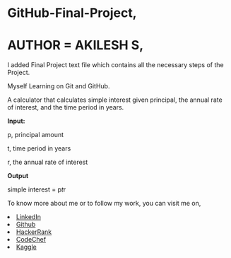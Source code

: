 # GitHub-Final-Project,

# AUTHOR = AKILESH S,

I added Final Project text file which contains all the necessary steps of the Project.

Myself Learning on Git and GitHub.

A calculator that calculates simple interest given principal, the annual rate of interest, and the time period in years.

**Input:**

   p, principal amount
   
   t, time period in years
   
   r, the annual rate of interest
   
**Output**

   simple interest = p*t*r

To know more about me or to follow my work, you can visit me on,

<li><a href="http://www.linkedin.com/in/Akilesh--S">LinkedIn</a> 
<li><a href="https://github.com/AkileshSaravanan">Github</a> 
<li><a href="https://www.hackerrank.com/Akilesh_RMS">HackerRank</a> 
<li><a href="https://www.codechef.com/users/akilesh_lays">CodeChef</a> 
<li><a href="https://www.kaggle.com/akilesh23">Kaggle</a> 
